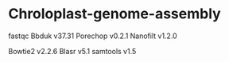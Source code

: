 # Chroloplast-genome-assembly

fastqc
Bbduk v37.31
Porechop v0.2.1
Nanofilt v1.2.0

Bowtie2 v2.2.6
Blasr v5.1
samtools v1.5
